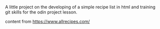 A little project on the developing of a simple recipe list in html and training git skills for the odin project lesson.

content from https://www.allrecipes.com/
